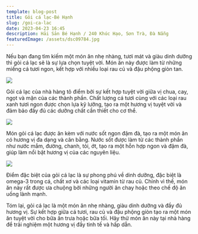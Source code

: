 ```yaml
---
template: blog-post
title: Gỏi cá lạc-Bé Hạnh
slug: /goi-ca-lac
date: 2023-04-23 16:45
description: Hải Sản Bé Hạnh / 240 Khúc Hạo, Sơn Trà, Đà Nẵng
featuredImage: /assets/dsc09784.jpg
---
```

Nếu bạn đang tìm kiếm một món ăn nhẹ nhàng, tươi mát và giàu dinh dưỡng thì gỏi cá lạc sẽ là sự lựa chọn tuyệt vời. Món ăn này được làm từ những miếng cá tươi ngon, kết hợp với nhiều loại rau củ và đậu phộng giòn tan.

![](/assets/dsc09788.jpg)

Gỏi cá lạc của nhà hàng tô điểm bởi sự kết hợp tuyệt vời giữa vị chua, cay, ngọt và mặn của các thành phần. Chất lượng cá tươi cùng với các loại rau xanh tươi ngon được chọn lựa kỹ lưỡng, tạo ra một hương vị tuyệt vời và đảm bảo đầy đủ các dưỡng chất cần thiết cho cơ thể.

![](/assets/dsc09790.jpg)

Món gỏi cá lạc được ăn kèm với nước sốt ngon đậm đà, tạo ra một món ăn có hương vị đa dạng và cân bằng. Nước sốt được làm từ các thành phần như nước mắm, đường, chanh, tỏi, ớt, tạo ra một hỗn hợp ngon và đậm đà, giúp làm nổi bật hương vị của các nguyên liệu.

![](/assets/dsc09791.jpg)

Điểm đặc biệt của gỏi cá lạc là sự phong phú về dinh dưỡng, đặc biệt là omega-3 trong cá, chất xơ và các loại vitamin từ rau củ. Chính vì thế, món ăn này rất được ưa chuộng bởi những người ăn chay hoặc theo chế độ ăn uống lành mạnh.

Tóm lại, gỏi cá lạc là một món ăn nhẹ nhàng, giàu dinh dưỡng và đầy đủ hương vị. Sự kết hợp giữa cá tươi, rau củ và đậu phộng giòn tạo ra một món ăn tuyệt vời cho bữa ăn trưa hoặc bữa tối. Hãy thử món ăn này tại nhà hàng để trải nghiệm một hương vị đầy tinh tế và hấp dẫn.